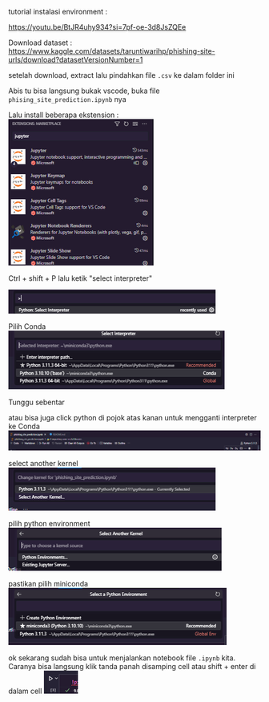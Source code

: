 tutorial instalasi environment :

https://youtu.be/BtJR4uhy934?si=7pf-oe-3d8JsZQEe

Download dataset :
https://www.kaggle.com/datasets/taruntiwarihp/phishing-site-urls/download?datasetVersionNumber=1

setelah download, extract lalu pindahkan file `.csv` ke dalam folder ini


Abis tu bisa langsung bukak vscode, buka file `phising_site_prediction.ipynb` nya

Lalu install beberapa ekstension :
![Alt text](img/image.png)

Ctrl + shift + P lalu ketik "select interpreter"

![Alt text](img/image-1.png)

Pilih Conda
![Alt text](img/image-2.png)

Tunggu sebentar

atau bisa juga click python di pojok atas kanan untuk mengganti interpreter ke Conda
![Alt text](img/image-3.png)

select another kernel
![Alt text](img/image-4.png)

pilih python environment
![Alt text](img/image-5.png)

pastikan pilih miniconda
![Alt text](img/image-6.png)


ok sekarang sudah bisa untuk menjalankan notebook file `.ipynb` kita. Caranya bisa langsung klik tanda panah disamping cell atau shift + enter di dalam cell
![Alt text](img/image-7.png)